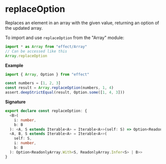 # replaceOption

Replaces an element in an array with the given value, returning an option of the updated array.

To import and use `replaceOption` from the "Array" module:

```ts
import * as Array from "effect/Array"
// Can be accessed like this
Array.replaceOption
```

**Example**

```ts
import { Array, Option } from "effect"

const numbers = [1, 2, 3]
const result = Array.replaceOption(numbers, 1, 4)
assert.deepStrictEqual(result, Option.some([1, 4, 3]))
```

**Signature**

```ts
export declare const replaceOption: {
  <B>(
    i: number,
    b: B
  ): <A, S extends Iterable<A> = Iterable<A>>(self: S) => Option<ReadonlyArray.With<S, ReadonlyArray.Infer<S> | B>>
  <A, B, S extends Iterable<A> = Iterable<A>>(
    self: S,
    i: number,
    b: B
  ): Option<ReadonlyArray.With<S, ReadonlyArray.Infer<S> | B>>
}
```
